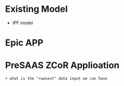 # Existing Model

+ IPF model


# Epic APP

# PreSAAS ZCoR Applioation
    + what is the "rwasest" data input we can have
